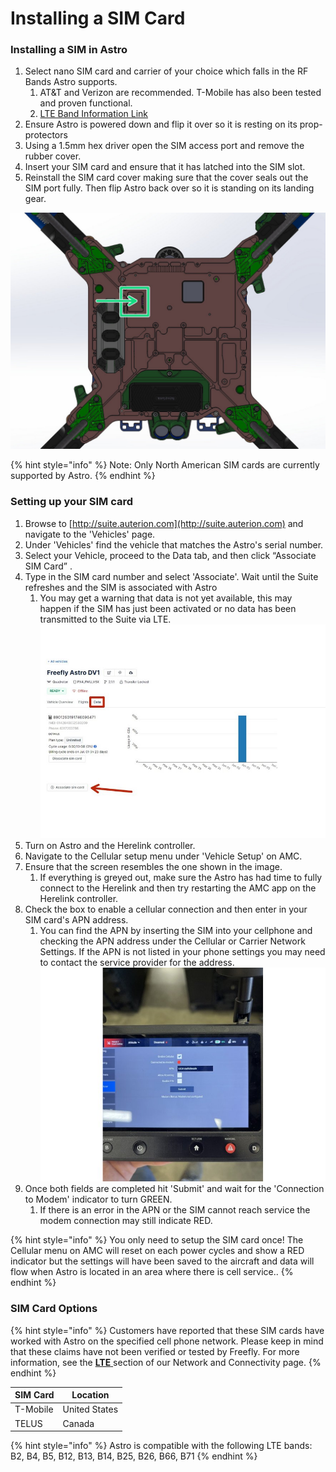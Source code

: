 # Installing a SIM Card

### Installing a SIM in Astro

1. Select nano SIM card and carrier of your choice which falls in the RF Bands Astro supports.
   1. AT\&T and Verizon are recommended. T-Mobile has also been tested and proven functional.
   2. [LTE Band Information Link](https://freefly.gitbook.io/freefly-public/products/astro/pilots-operating-handbook/systems#lte)
2. Ensure Astro is powered down and flip it over so it is resting on its prop-protectors
3. Using a 1.5mm hex driver open the SIM access port and remove the rubber cover.
4. Insert your SIM card and ensure that it has latched into the SIM slot.
5. Reinstall the SIM card cover making sure that the cover seals out the SIM port fully. Then flip Astro back over so it is standing on its landing gear.

![](../../../.gitbook/assets/GhIBEVhWo2tK3gbs.jpg)

{% hint style="info" %}
Note: Only North American SIM cards are currently supported by Astro.
{% endhint %}

### Setting up your SIM card&#x20;

1. Browse to [http://suite.auterion.com](http://suite.auterion.com) and navigate to the 'Vehicles' page.
2. Under 'Vehicles' find the vehicle that matches the Astro's serial number.
3. Select your Vehicle, proceed to the Data tab, and then click “Associate SIM Card” .
4. Type in the SIM card number and select 'Associate'. Wait until the Suite refreshes and the SIM is associated with Astro
   1. You may get a warning that data is not yet available, this may happen if the SIM has just been activated or no data has been transmitted to the Suite via LTE.![](../../../.gitbook/assets/kBUkJSxyaUptMKs3.jpg)
5. Turn on Astro and the Herelink controller.
6. Navigate to the Cellular setup menu under 'Vehicle Setup' on AMC.
7. Ensure that the screen resembles the one shown in the image.
   1. If everything is greyed out, make sure the Astro has had time to fully connect to the Herelink and then try restarting the AMC app on the Herelink controller.
8. Check the box to enable a cellular connection and then enter in your SIM card's APN address.
   1. You can find the APN by inserting the SIM into your cellphone and checking the APN address under the Cellular or Carrier Network Settings. If the APN is not listed in your phone settings you may need to contact the service provider for the address.![](../../../.gitbook/assets/j2NbGFYeXmfLwAO2.jpg)
9. Once both fields are completed hit 'Submit' and wait for the 'Connection to Modem' indicator to turn GREEN.&#x20;
   1. If there is an error in the APN or the SIM cannot reach service the modem connection may still indicate RED.

{% hint style="info" %}
You only need to setup the SIM card once! The Cellular menu on AMC will reset on each power cycles and show a RED indicator but the settings will have been saved to the aircraft and data will flow when Astro is located in an area where there is cell service..
{% endhint %}



### SIM Card Options

{% hint style="info" %}
Customers have reported that these SIM cards have worked with Astro on the specified cell phone network. Please keep in mind that these claims have not been verified or tested by Freefly. For more information, see the [**LTE** ](https://freefly.gitbook.io/astro-public/astro/pilots-operating-handbook/network-and-connectivity#lte)section of our Network and Connectivity page.&#x20;
{% endhint %}

| SIM Card | Location      |
| -------- | ------------- |
| T-Mobile | United States |
| TELUS    | Canada        |

{% hint style="info" %}
Astro is compatible with the following LTE bands: B2, B4, B5, B12, B13, B14, B25, B26, B66, B71
{% endhint %}
